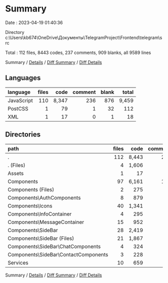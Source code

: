 # Summary

Date : 2023-04-19 01:40:36

Directory c:\\Users\\kb674\\OneDrive\\Документы\\TelegramProject\\Frontend\\telegram\\src

Total : 112 files,  8443 codes, 237 comments, 909 blanks, all 9589 lines

Summary / [Details](details.md) / [Diff Summary](diff.md) / [Diff Details](diff-details.md)

## Languages
| language | files | code | comment | blank | total |
| :--- | ---: | ---: | ---: | ---: | ---: |
| JavaScript | 110 | 8,347 | 236 | 876 | 9,459 |
| PostCSS | 1 | 79 | 1 | 32 | 112 |
| XML | 1 | 17 | 0 | 1 | 18 |

## Directories
| path | files | code | comment | blank | total |
| :--- | ---: | ---: | ---: | ---: | ---: |
| . | 112 | 8,443 | 237 | 909 | 9,589 |
| . (Files) | 4 | 1,606 | 12 | 55 | 1,673 |
| Assets | 1 | 17 | 0 | 1 | 18 |
| Components | 97 | 6,161 | 193 | 752 | 7,106 |
| Components (Files) | 2 | 275 | 14 | 43 | 332 |
| Components\\AuthComponents | 8 | 879 | 2 | 116 | 997 |
| Components\\Icons | 40 | 1,341 | 0 | 80 | 1,421 |
| Components\\InfoContainer | 4 | 295 | 1 | 35 | 331 |
| Components\\MessageContainer | 15 | 952 | 80 | 142 | 1,174 |
| Components\\SideBar | 28 | 2,419 | 96 | 336 | 2,851 |
| Components\\SideBar (Files) | 21 | 1,867 | 20 | 253 | 2,140 |
| Components\\SideBar\\ChatComponents | 4 | 324 | 67 | 49 | 440 |
| Components\\SideBar\\ContactComponents | 3 | 228 | 9 | 34 | 271 |
| Services | 10 | 659 | 32 | 101 | 792 |

Summary / [Details](details.md) / [Diff Summary](diff.md) / [Diff Details](diff-details.md)